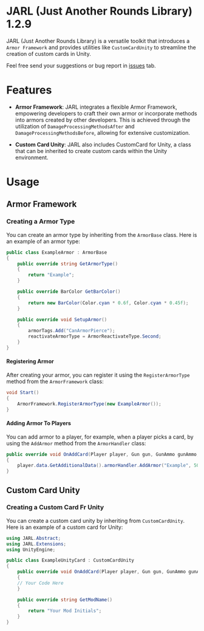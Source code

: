 

# JARL (Just Another Rounds Library) 1.2.9
JARL (Just Another Rounds Library) is a versatile toolkit that introduces a `Armor Framework` and provides utilities like `CustomCardUnity` to streamline the creation of custom cards in Unity.

Feel free send your suggestions or bug report in [issues](https://github.com/AALUND13/JARL/issues) tab.

# Features

- **Armor Framework**: JARL integrates a flexible Armor Framework, empowering developers to craft their own armor or incorporate methods into armors created by other developers. This is achieved through the utilization of `DamageProcessingMethodsAfter` and `DamageProcessingMethodsBefore`, allowing for extensive customization.
  
-  **Custom Card Unity**: JARL also includes CustomCard for Unity, a class that can be inherited to create custom cards within the Unity environment.
# Usage
## Armor Framework

### Creating a Armor Type
You can create an armor type by inheriting from the `ArmorBase` class. Here is an example of an armor type:
```csharp
public class ExampleArmor : ArmorBase
{
    public override string GetArmorType()
    {
        return "Example";
    }

    public override BarColor GetBarColor()
    {
        return new BarColor(Color.cyan * 0.6f, Color.cyan * 0.45f);
    }

    public override void SetupArmor()
    {
        armorTags.Add("CanArmorPierce");
        reactivateArmorType = ArmorReactivateType.Second;
    }
}
```
#### Registering Armor
After creating your armor, you can register it using the `RegisterArmorType` method from the `ArmorFramework` class:
```csharp
void Start()
{
	ArmorFramework.RegisterArmorType(new ExampleArmor());
}
``` 
#### Adding Armor To Players
You can add armor to a player, for example, when a player picks a card, by using the `AddArmor` method from the `ArmorHandler` class:
```csharp
public override void OnAddCard(Player player, Gun gun, GunAmmo gunAmmo, CharacterData data, HealthHandler health, Gravity gravity, Block block, CharacterStatModifiers characterStats)
{
    player.data.GetAdditionalData().armorHandler.AddArmor("Example", 50, 5, 5, ArmorReactivateType.Second, 5);
}
```
## Custom Card Unity
### Creating a Custom Card Fr Unity
You can create a custom card unity by inheriting from `CustomCardUnity`. Here is an example of a custom card for Unity:
```csharp
using JARL.Abstract;
using JARL.Extensions;
using UnityEngine;

public class ExampleUnityCard : CustomCardUnity
{
    public override void OnAddCard(Player player, Gun gun, GunAmmo gunAmmo, CharacterData data, HealthHandler health, Gravity gravity, Block block, CharacterStatModifiers characterStats)
    {
	// Your Code Here
    }

    public override string GetModName()
    {
        return "Your Mod Initials";
    }
}
```
